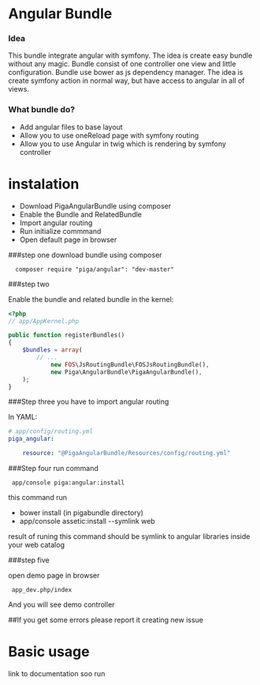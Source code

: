 Angular Bundle
==================


### Idea
This bundle integrate angular with symfony. The idea is create easy bundle without any magic. Bundle consist of one controller one view and little configuration. Bundle use bower as js dependency manager. The idea is create symfony action in normal way, but have access to angular in all of views.

### What bundle do?
* Add angular files to base layout
* Allow you to use oneReload page with symfony routing
* Allow you to use Angular in twig which is rendering by symfony controller

instalation
===========
* Download PigaAngularBundle using composer
* Enable the Bundle and RelatedBundle
* Import angular routing
* Run initialize commmand
* Open default page in browser


###step one
download bundle using composer

      composer require "piga/angular": "dev-master"

###step two


Enable the bundle and related bundle in the kernel:

``` php
<?php
// app/AppKernel.php

public function registerBundles()
{
    $bundles = array(
        // ...
        	new FOS\JsRoutingBundle\FOSJsRoutingBundle(),
			new Piga\AngularBundle\PigaAngularBundle(),
    );
}
```
###Step three
you have to import angular routing

In YAML:

``` yaml
# app/config/routing.yml
piga_angular:

    resource: "@PigaAngularBundle/Resources/config/routing.yml"
```

###Step four
run command

     app/console piga:angular:install

this command run
 * bower install (in pigabundle directory)
 * app/console assetic:install --symlink web

 result of runing this command should be symlink to angular libraries inside your web catalog

###step five

open demo page in browser

     app_dev.php/index
And you will see demo controller

##If you get some errors please report it creating new issue


Basic usage
=============

link to documentation soo  run